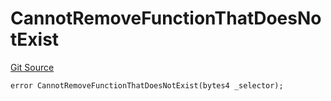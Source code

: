 # CannotRemoveFunctionThatDoesNotExist
[Git Source](https://github.com/thrackle-io/rules-protocol/blob/e66fc809d7d2554e7ebbff7404b6c1d6e84d340d/src/economic/ruleProcessor/RuleProcessorDiamondLib.sol)


```solidity
error CannotRemoveFunctionThatDoesNotExist(bytes4 _selector);
```


